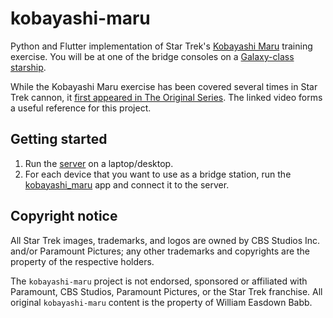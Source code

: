 # kobayashi-maru
Python and Flutter implementation of Star Trek's [Kobayashi Maru](https://en.wikipedia.org/wiki/Kobayashi_Maru) training exercise. 
You will be at one of the bridge consoles on a [Galaxy-class starship].

While the Kobayashi Maru exercise has been covered several times in Star Trek cannon, it [first appeared in The Original Series](https://www.youtube.com/watch?v=cU1ah6MOorg). 
The linked video forms a useful reference for this project.

## Getting started
1. Run the [server](packages/dart_server) on a laptop/desktop.
2. For each device that you want to use as a bridge station, run the [kobayashi_maru](kobayashi_maru) app and connect it to the server.


## Copyright notice
All Star Trek images, trademarks, and logos are owned by CBS Studios Inc. and/or Paramount Pictures; any other trademarks and copyrights are the property of the respective holders.

The `kobayashi-maru` project is not endorsed, sponsored or affiliated with Paramount, CBS Studios, Paramount Pictures, or the Star Trek franchise. All original `kobayashi-maru` content is the property of William Easdown Babb.



[Galaxy-class starship]: https://memory-alpha.fandom.com/wiki/Galaxy_class#Main_bridge
